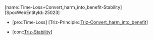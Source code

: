 ﻿---
type: TrizContradiction
aliases:
- Time-Loss+Convert_harm_into_benefit-Stability
license: CC BY-SA 4.0
copyright: https://github.com/SpocWeb
IsDeleted: false
IsReadOnly: false
Confidential: public
tags: 
- Triz/Contradiction
---
[name::Time-Loss+Convert_harm_into_benefit-Stability]
[SpocWebEntityId::25023]
+ [pro::Time-Loss]
[Triz-Principle::[Triz-Convert_harm_into_benefit](tech/Triz/Principle/Triz-Convert_harm_into_benefit.md)]
- [con::[Triz-Stability](tech/Triz/Parameter/Triz-Stability.md)]

